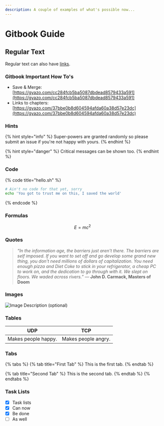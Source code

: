 ```yaml
---
description: A couple of examples of what's possible now...
---
```


# Gitbook Guide

## Regular Text

Regular text can also have [links](https://github.com/vis2k/Mirror).

### Gitbook Important How To's

* Save & Merge: [https://gyazo.com/cc284fcb5ba5087dbdead8579433a591](https://gyazo.com/cc284fcb5ba5087dbdead8579433a591)
* Links to chapters: [https://gyazo.com/37bbe0b8d604594afda60a38d57e23dc](https://gyazo.com/37bbe0b8d604594afda60a38d57e23dc)

### Hints

{% hint style="info" %}
&#x20;Super-powers are granted randomly so please submit an issue if you're not happy with yours.
{% endhint %}

{% hint style="danger" %}
Critical messages can be shown too.
{% endhint %}

### Code

{% code title="hello.sh" %}
```bash
# Ain't no code for that yet, sorry
echo 'You got to trust me on this, I saved the world'
```
{% endcode %}

### Formulas

$$
E = mc^2
$$

### Quotes

> _“In the information age, the barriers just aren't there. The barriers are self imposed. If you want to set off and go develop some grand new thing, you don't need millions of dollars of capitalization. You need enough pizza and Diet Coke to stick in your refrigerator, a cheap PC to work on, and the dedication to go through with it. We slept on floors. We waded across rivers.”_ ― **John D. Carmack, Masters of Doom**

### Images

![Image Description (optional)](<../.gitbook/assets/image (55).png>)

### Tables

| UDP                 | TCP                 |
| ------------------- | ------------------- |
| Makes people happy. | Makes people angry. |

### Tabs

{% tabs %}
{% tab title="First Tab" %}
This is the first tab.
{% endtab %}

{% tab title="Second Tab" %}
This is the second tab.
{% endtab %}
{% endtabs %}

### Task Lists

* [x] Task lists
* [x] Can now
* [x] Be done
* [ ] As well
